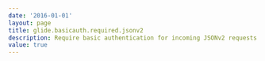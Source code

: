 ```yaml
---
date: '2016-01-01'
layout: page
title: glide.basicauth.required.jsonv2
description: Require basic authentication for incoming JSONv2 requests.
value: true 
---
```

